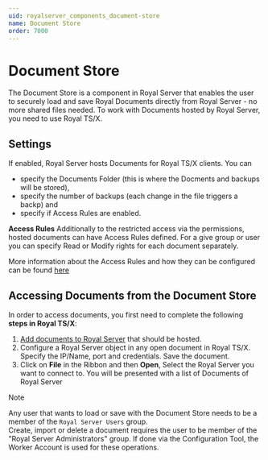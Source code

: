 ```yaml
---
uid: royalserver_components_document-store
name: Document Store
order: 7000
---
```


# Document Store

The Document Store is a component in Royal Server that enables the user to securely load and save Royal Documents directly from Royal Server - no more shared files needed. To work with Documents hosted by Royal Server, you need to use Royal TS/X.

## Settings 
If enabled, Royal Server hosts Documents for Royal TS/X clients. You can
- specify the Documents Folder (this is where the Docments and backups will be stored),
- specify the number of backups (each change in the file triggers a backp) and
- specify if Access Rules are enabled.

**Access Rules**
Additionally to the restricted access via the permissions, hosted documents can have Access Rules defined. For a give group or user you can specify Read or Modify rights for each document separately.

More information about the Access Rules and how they can be configured can be found [here](../../components/document-store/documents.md)

## Accessing Documents from the Document Store

In order to access documents, you first need to complete the following **steps in Royal TS/X**:
1. [Add documents to Royal Server](xref:royalserver_components_document-store_documents) that should be hosted.
2. Configure a Royal Server object in any open document in Royal TS/X. Specify the IP/Name, port and credentials. Save the document.
3. Click on **File** in the Ribbon and then **Open**, Select the Royal Server you want to connect to. You will be presented with a list of Documents of Royal Server

> [!NOTE]  
> Any user that wants to load or save with the Document Store needs to be a member of the `Royal Server Users` group.  
> Create, import or delete a document requires the user to be member of the "Royal Server Administrators" group. If done via the Configuration Tool, the Worker Account is used for these operations.
